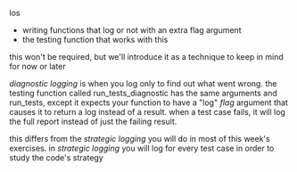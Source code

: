 los
* writing functions that log or not with an extra flag argument
* the testing function that works with this

this won't be required, but we'll introduce it as a technique to keep in mind for now or later

_diagnostic logging_ is when you log only to find out what went wrong.  the testing function called run\_tests\_diagnostic has the same arguments and run\_tests, except it expects your function to have a "log" _flag_ argument that causes it to return a log instead of a result.  when a test case fails, it will log the full report instead of just the failing result.

this differs from the _strategic logging_ you will do in most of this week's exercises.  in _strategic logging_ you will log for every test case in order to study the code's strategy 